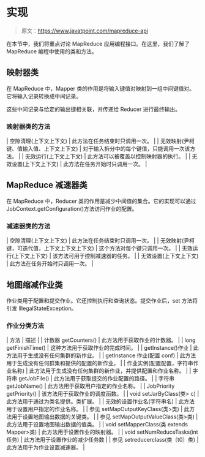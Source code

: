 # 实现

> 原文：<https://www.javatpoint.com/mapreduce-api>

在本节中，我们将重点讨论 MapReduce 应用编程接口。在这里，我们了解了 MapReduce 编程中使用的类和方法。

## 映射器类

在 MapReduce 中，Mapper 类的作用是将输入键值对映射到一组中间键值对。它将输入记录转换成中间记录。

这些中间记录与给定的输出键相关联，并传递给 Reducer 进行最终输出。

### 映射器类的方法

| 空隙清理(上下文上下文) | 此方法在任务结束时只调用一次。 |
| 无效映射(尹柯键、值输入值、上下文上下文) | 对于输入拆分中的每个键值，只能调用一次该方法。 |
| 无效运行(上下文上下文) | 此方法可以被覆盖以控制映射器的执行。 |
| 无效设置(上下文上下文) | 此方法在任务开始时只调用一次。 |

## MapReduce 减速器类

在 MapReduce 中，Reducer 类的作用是减少中间值的集合。它的实现可以通过 JobContext.getConfiguration()方法访问作业的配置。

### 减速器类的方法

| 空隙清理(上下文上下文) | 此方法在任务结束时只调用一次。 |
| 无效映射(尹柯键，可迭代<valuein>值，上下文上下文上下文)</valuein> | 这个方法对每个键只调用一次。 |
| 无效运行(上下文上下文) | 该方法可用于控制减速器的任务。 |
| 无效设置(上下文上下文) | 此方法在任务开始时只调用一次。 |

## 地图缩减作业类

作业类用于配置和提交作业。它还控制执行和查询状态。提交作业后，set 方法将引发 IllegalStateException。

### 作业分类方法

| 方法 | 描述 |
| 计数器 getCounters() | 此方法用于获取作业的计数器。 |
| long getFinishTime() | 这种方法用于获取作业的完成时间。 |
| getInstance()作业 | 此方法用于生成没有任何集群的新作业。 |
| getInstance 作业(配置 conf) | 此方法用于生成没有任何群集和提供的配置的新作业。 |
| 作业实例(配置配置，字符串作业名称) | 此方法用于生成没有任何集群的新作业，并提供配置和作业名称。 |
| 字符串 getJobFile() | 此方法用于获取提交的作业配置的路径。 |
| 字符串 getJobName() | 此方法用于获取用户指定的作业名称。 |
| JobPriority getPriority() | 该方法用于获取作业的调度函数。 |
| void setJarByClass(类> c) | 此方法用于通过为类名提供。类扩展。 |
| 无效的设置作业名(字符串名) | 此方法用于设置用户指定的作业名称。 |
| 参见 setMapOutputKeyClass(类>类) | 此方法用于设置地图输出数据的关键类。 |
| 参见 setMapOutputValueClass(类>类) | 此方法用于设置地图输出数据的值类。 |
| void setMapperClass(类 extends Mapper>类) | 此方法用于设置作业的映射器。 |
| void setNumReduceTasks(int 任务) | 此方法用于设置作业的减少任务数 |
| 参见 setreducerclass(类〔t0〕类) | 此方法用于为作业设置减速器。 |